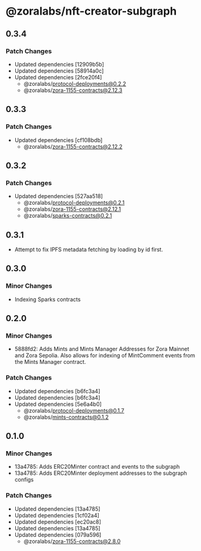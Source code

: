 # @zoralabs/nft-creator-subgraph

## 0.3.4

### Patch Changes

- Updated dependencies [12909b5b]
- Updated dependencies [58914a0c]
- Updated dependencies [2fce20f4]
  - @zoralabs/protocol-deployments@0.2.2
  - @zoralabs/zora-1155-contracts@2.12.3

## 0.3.3

### Patch Changes

- Updated dependencies [cf108bdb]
  - @zoralabs/zora-1155-contracts@2.12.2

## 0.3.2

### Patch Changes

- Updated dependencies [527aa518]
  - @zoralabs/protocol-deployments@0.2.1
  - @zoralabs/zora-1155-contracts@2.12.1
  - @zoralabs/sparks-contracts@0.2.1

## 0.3.1

- Attempt to fix IPFS metadata fetching by loading by id first.

## 0.3.0

### Minor Changes

- Indexing Sparks contracts

## 0.2.0

### Minor Changes

- 5888fd2: Adds Mints and Mints Manager Addresses for Zora Mainnet and Zora Sepolia. Also allows for indexing of MintComment events from the Mints Manager contract.

### Patch Changes

- Updated dependencies [b6fc3a4]
- Updated dependencies [b6fc3a4]
- Updated dependencies [5e6a4b0]
  - @zoralabs/protocol-deployments@0.1.7
  - @zoralabs/mints-contracts@0.1.2

## 0.1.0

### Minor Changes

- 13a4785: Adds ERC20Minter contract and events to the subgraph
- 13a4785: Adds ERC20Minter deployment addresses to the subgraph configs

### Patch Changes

- Updated dependencies [13a4785]
- Updated dependencies [1cf02a4]
- Updated dependencies [ec20ac8]
- Updated dependencies [13a4785]
- Updated dependencies [079a596]
  - @zoralabs/zora-1155-contracts@2.8.0
